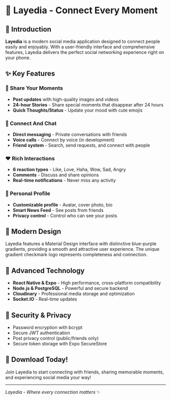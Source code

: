 # 📱 Layedia - Connect Every Moment

## 🌟 Introduction

**Layedia** is a modern social media application designed to connect people easily and enjoyably. With a user-friendly interface and comprehensive features, Layedia delivers the perfect social networking experience right on your phone.

## ✨ Key Features

### 📝 Share Your Moments
- **Post updates** with high-quality images and videos
- **24-hour Stories** - Share special moments that disappear after 24 hours
- **Quick Thoughts/Status** - Update your mood with cute emojis

### 💬 Connect And Chat
- **Direct messaging** - Private conversations with friends
- **Voice calls** - Connect by voice (in development)
- **Friend system** - Search, send requests, and connect with people

### ❤️ Rich Interactions
- **6 reaction types** - Like, Love, Haha, Wow, Sad, Angry
- **Comments** - Discuss and share opinions
- **Real-time notifications** - Never miss any activity

### 👤 Personal Profile
- **Customizable profile** - Avatar, cover photo, bio
- **Smart News Feed** - See posts from friends
- **Privacy control** - Control who can see your posts

## 🎨 Modern Design

Layedia features a Material Design interface with distinctive blue-purple gradients, providing a smooth and attractive user experience. The unique gradient checkmark logo represents completeness and connection.

## 🚀 Advanced Technology

- **React Native & Expo** - High performance, cross-platform compatibility
- **Node.js & PostgreSQL** - Powerful and secure backend
- **Cloudinary** - Professional media storage and optimization
- **Socket.IO** - Real-time updates

## 🔐 Security & Privacy

- Password encryption with bcrypt
- Secure JWT authentication
- Post privacy control (public/friends only)
- Secure token storage with Expo SecureStore

## 📲 Download Today!

Join Layedia to start connecting with friends, sharing memorable moments, and experiencing social media your way!

---

*Layedia - Where every connection matters* ✨
